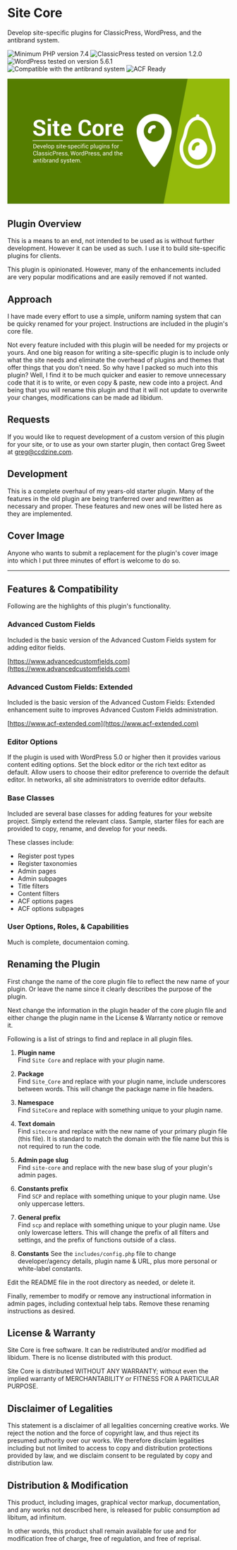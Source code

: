 # Site Core

Develop site-specific plugins for ClassicPress, WordPress, and the antibrand system.

![Minimum PHP version 7.4](https://img.shields.io/badge/PHP_min-7.4-8892bf.svg?style=flat-square)
![ClassicPress tested on version 1.2.0](https://img.shields.io/badge/ClassicPress-1.2.0-03768e.svg?style=flat-square)
![WordPress tested on version 5.6.1](https://img.shields.io/badge/WordPress-5.6.1-0073aa.svg?style=flat-square)
![Compatible with the antibrand system](https://img.shields.io/badge/antibrand-Ready-ffe000.svg?style=flat-square)
![ACF Ready](https://img.shields.io/badge/ACF-Ready-00d3ae.svg?style=flat-square)

![Site Core Plugin Cover Image](https://github.com/ControlledChaos/sitecore/raw/main/cover.jpg)

## Plugin Overview

This is a means to an end, not intended to be used as is without further development. However it can be used as such. I use it to build site-specific plugins for clients.

This plugin is opinionated. However, many of the enhancements included are very popular modifications and are easily removed if not wanted.

## Approach

I have made every effort to use a simple, uniform naming system that can be quicky renamed for your project. Instructions are included in the plugin's core file.

Not every feature included with this plugin will be needed for my projects or yours. And one big reason for writing a site-specific plugin is to include only what the site needs and eliminate the overhead of plugins and themes that offer things that you don't need. So why have I packed so much into this plugin? Well, I find it to be much quicker and easier to remove unnecessary code that it is to write, or even copy & paste, new code into a project. And being that you will rename this plugin and that it will not update to overwrite your changes, modifications can be made ad libidum.

## Requests

If you would like to request development of a custom version of this plugin for your site, or to use as your own starter plugin, then contact Greg Sweet at [greg@ccdzine.com](mailto:greg@ccdzine.com).

## Development

This is a complete overhaul of my years-old starter plugin. Many of the features in the old plugin are being tranferred over and rewritten as necessary and proper. These features and new ones will be listed here as they are implemented.

## Cover Image

Anyone who wants to submit a replacement for the plugin's cover image into which I put three minutes of effort is welcome to do so.

---

## Features & Compatibility

Following are the highlights of this plugin's functionality.

### Advanced Custom Fields

Included is the basic version of the Advanced Custom Fields system for adding editor fields.

[https://www.advancedcustomfields.com](https://www.advancedcustomfields.com)

### Advanced Custom Fields: Extended

Included is the basic version of the Advanced Custom Fields: Extended enhancement suite to improves Advanced Custom Fields administration.

[https://www.acf-extended.com](https://www.acf-extended.com)

### Editor Options

If the plugin is used with WordPress 5.0 or higher then it provides various content editing options. Set the block editor or the rich text editor as default. Allow users to choose their editor preference to override the default editor. In networks, all site administrators to override editor defaults.

### Base Classes

Included are several base classes for adding features for your website project. Simply extend the relevant class. Sample, starter files for each are provided to copy, rename, and develop for your needs.

These classes include:

* Register post types
* Register taxonomies
* Admin pages
* Admin subpages
* Title filters
* Content filters
* ACF options pages
* ACF options subpages

### User Options, Roles, & Capabilities

Much is complete, documentaion coming.

## Renaming the Plugin

First change the name of the core plugin file to reflect the new name of your plugin. Or leave the name since it clearly describes the purpose of the plugin.

Next change the information in the plugin header of the core plugin file and either change the plugin name in the License & Warranty notice or remove it.

Following is a list of strings to find and replace in all plugin files.

1. **Plugin name**  
   Find `Site Core` and replace with your plugin name.

2. **Package**  
   Find `Site_Core` and replace with your plugin name, include underscores between words. This will change the package name
   in file headers.

3. **Namespace**  
   Find `SiteCore` and replace with something unique to your plugin name.

4. **Text domain**  
   Find `sitecore` and replace with the new name of your primary plugin file (this file). It is standard to match the domain with the file name but this is not required to run the code.

5. **Admin page slug**  
   Find `site-core` and replace with the new base slug of your plugin's admin pages.

6. **Constants prefix**  
   Find `SCP` and replace with something unique to your plugin name. Use only uppercase letters.

7. **General prefix**  
   Find `scp` and replace with something unique to your plugin name. Use only lowercase letters. This will change the prefix of all filters and settings, and the prefix of functions outside of a class.

8. **Constants**
   See the `includes/config.php` file to change developer/agency details, plugin name & URL, plus more personal or white-label constants.

Edit the README file in the root directory as needed, or delete it.

Finally, remember to modify or remove any instructional information in admin pages, including contextual help tabs. Remove these renaming instructions as desired.

## License & Warranty

Site Core is free software. It can be redistributed and/or modified ad libidum. There is no license distributed with this product.

Site Core is distributed WITHOUT ANY WARRANTY; without even the implied warranty of MERCHANTABILITY or FITNESS FOR A PARTICULAR PURPOSE.

## Disclaimer of Legalities

This statement is a disclaimer of all legalities concerning creative works. We reject the notion and the force of copyright law, and thus reject its presumed authority over our works. We therefore disclaim legalities including but not limited to access to copy and distribution protections provided by law, and we disclaim consent to be regulated by copy and distribution law.

## Distribution & Modification

This product, including images, graphical vector markup, documentation, and any works not described here, is released for public consumption ad libitum, ad infinitum.

In other words, this product shall remain available for use and for modification free of charge, free of regulation, and free of reprisal.
